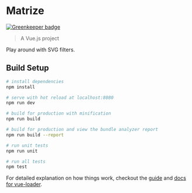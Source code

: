 # Matrize

[![Greenkeeper badge](https://badges.greenkeeper.io/catenthusiast/matrize.svg)](https://greenkeeper.io/)

> A Vue.js project

Play around with SVG <feColorMatrix> filters.

## Build Setup

``` bash
# install dependencies
npm install

# serve with hot reload at localhost:8080
npm run dev

# build for production with minification
npm run build

# build for production and view the bundle analyzer report
npm run build --report

# run unit tests
npm run unit

# run all tests
npm test
```

For detailed explanation on how things work, checkout the [guide](http://vuejs-templates.github.io/webpack/) and [docs for vue-loader](http://vuejs.github.io/vue-loader).
